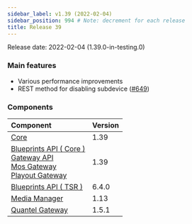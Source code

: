 ```yaml
---
sidebar_label: v1.39 (2022-02-04)
sidebar_position: 994 # Note: decrement for each release
title: Release 39
---
```


Release date: 2022-02-04 \(1.39.0-in-testing.0\)

### Main features

* Various performance improvements
* REST method for disabling subdevice ([#649](https://github.com/nrkno/sofie-core/issues/649))

### Components

| Component                                                                                                                                                                                                                                                                                                                                              | Version |
| :----------------------------------------------------------------------------------------------------------------------------------------------------------------------------------------------------------------------------------------------------------------------------------------------------------------------------------------------------- | :------ |
| [Core](https://github.com/nrkno/tv-automation-server-core)                                                                                                                                                                                                                                                                                             | 1.39    |
| [Blueprints API ( Core )](https://www.npmjs.com/package/@sofie-automation/blueprints-integration) <br/> [Gateway API](https://www.npmjs.com/package/@sofie-automation/server-core-integration) <br/> [Mos Gateway](https://github.com/nrkno/tv-automation-mos-gateway) <br/> [Playout Gateway](https://github.com/nrkno/tv-automation-playout-gateway) | 1.39    |
| [Blueprints API ( TSR )](https://www.npmjs.com/package/timeline-state-resolver)                                                                                                                                                                                                                                                                        | 6.4.0   |
| [Media Manager](https://github.com/nrkno/tv-automation-media-management)                                                                                                                                                                                                                                                                               | 1.13    |
| [Quantel Gateway](https://github.com/nrkno/tv-automation-quantel-gateway)                                                                                                                                                                                                                                                                              | 1.5.1   |
